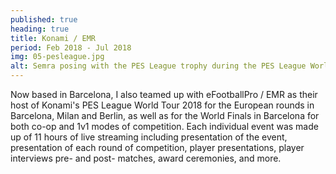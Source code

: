 ```yaml
---
published: true
heading: true
title: Konami / EMR
period: Feb 2018 - Jul 2018
img: 05-pesleague.jpg
alt: Semra posing with the PES League trophy during the PES League World Tour 2018 European Finals in Berlin
---
```

Now based in Barcelona, I also teamed up with eFootballPro / EMR as their host of Konami's PES League World Tour 2018 for the European rounds in Barcelona, Milan and Berlin, as well as for the World Finals in Barcelona for both co-op and 1v1 modes of competition. Each individual event was made up of 11 hours of live streaming including presentation of the event, presentation of each round of competition, player presentations, player interviews pre- and post- matches, award ceremonies, and more.